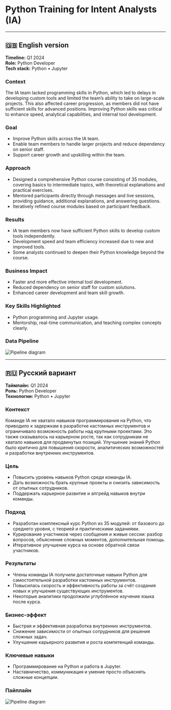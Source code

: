 # Python Training for Intent Analysts (IA)

---

## 🇬🇧 English version

**Timeline:** Q1 2024  
**Role:** Python Developer  
**Tech stack:** Python • Jupyter  

### Context  
The IA team lacked programming skills in Python, which led to delays in developing custom tools and limited the team’s ability to take on large-scale projects. This also affected career progression, as members did not have sufficient skills for advanced positions. Improving Python skills was critical to enhance speed, analytical capabilities, and internal tool development.  

### Goal  
- Improve Python skills across the IA team.  
- Enable team members to handle larger projects and reduce dependency on senior staff.  
- Support career growth and upskilling within the team.  

### Approach  
- Designed a comprehensive Python course consisting of 35 modules, covering basics to intermediate topics, with theoretical explanations and practical exercises.  
- Mentored participants directly through messages and live sessions, providing guidance, additional explanations, and answering questions.  
- Iteratively refined course modules based on participant feedback.  

### Results  
- IA team members now have sufficient Python skills to develop custom tools independently.  
- Development speed and team efficiency increased due to new and improved tools.  
- Some analysts continued to deepen their Python knowledge beyond the course.  

### Business Impact  
- Faster and more effective internal tool development.  
- Reduced dependency on senior staff for custom solutions.  
- Enhanced career development and team skill growth.  

### Key Skills Highlighted  
- Python programming and Jupyter usage.  
- Mentorship, real-time communication, and teaching complex concepts clearly.

### Data Pipeline

![Pipeline diagram](assets/pipeline_gb_version.png)

---

## 🇷🇺 Русский вариант

**Таймлайн:** Q1 2024  
**Роль:** Python Developer  
**Технологии:** Python • Jupyter  

### Контекст  
Команде IA не хватало навыков программирования на Python, что приводило к задержкам в разработке кастомных инструментов и ограничивало возможность работы над крупными проектами. Это также сказывалось на карьерном росте, так как сотрудникам не хватало навыков для продвинутых позиций. Улучшение знаний Python было критично для повышения скорости, аналитических возможностей и разработки внутренних инструментов.  

### Цель  
- Повысить уровень навыков Python среди команды IA.  
- Дать возможность брать крупные проекты и снизить зависимость от опытных сотрудников.  
- Поддержать карьерное развитие и апгрейд навыков внутри команды.  

### Подход  
- Разработан комплексный курс Python из 35 модулей: от базового до среднего уровня, с теорией и практическими заданиями.  
- Курирование участников через сообщения и живые сессии: разбор вопросов, объяснение сложных моментов, дополнительная помощь.  
- Итеративное улучшение курса на основе обратной связи участников.  

### Результаты  
- Члены команды IA получили достаточные навыки Python для самостоятельной разработки кастомных инструментов.  
- Повысилась скорость и эффективность работы за счёт создания новых и улучшения существующих инструментов.  
- Некоторые аналитики продолжили углублённое изучение языка после курса.  

### Бизнес-эффект  
- Быстрая и эффективная разработка внутренних инструментов.  
- Снижение зависимости от опытных сотрудников для решения сложных задач.  
- Улучшение карьерного развития и роста компетенций команды.  

### Ключевые навыки  
- Программирование на Python и работа в Jupyter.  
- Наставничество, коммуникация и умение просто объяснять сложные концепции.

### Пайплайн

![Pipeline diagram](assets/pipeline_ru_version.png)
